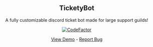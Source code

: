 <p align="center">
    <h2 align="center">TicketyBot</h2>
    <p align="center">A fully customizable discord ticket bot made for large support guilds!</p>
</p>
<p align="center">
    <a href="https://www.codefactor.io/repository/github/tommyshelby9121/ticketybot"><img src="https://www.codefactor.io/repository/github/tommyshelby9121/ticketybot/badge" alt="CodeFactor" /></a>
</p>
<p align="center">
    <a href="https://discord.gg/DDR3W3Xqjg">View Demo</a>
    -
    <a href="https://github.com/tommyshelby9121/TicketyBot/issues/new?assignees=&labels=&template=bug_report.md">Report Bug</a>
</p>